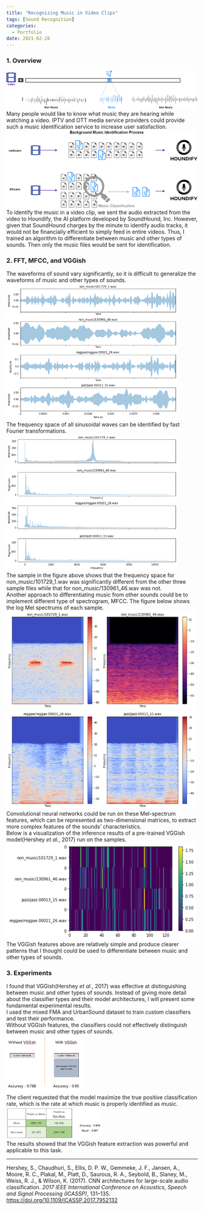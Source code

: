 ```yaml
---
title: "Recognizing Music in Video Clips"
tags: [Sound Recognition]
categories:
  - Portfolio
date: 2021-02-28
---
```


### 1. Overview  
![Overview](/assets/img_music/MusicRecognition_01.png) 
Many people would like to know what music they are hearing while watching a video. IPTV and OTT media service providers could provide such a music identification service to increase user satisfaction.  
![Overall2](/assets/img_music/MusicRecognition_02.png)  
To identify the music in a video clip, we sent the audio extracted from the video to Houndify, the AI platform developed by SoundHound, Inc. However, given that SoundHound charges by the minute to identify audio tracks, it would not be financially efficient to simply feed in entire videos. Thus, I trained an algorithm to differentiate between music and other types of sounds. Then only the music files would be sent for identification.   
### 2. FFT, MFCC, and VGGish  
The waveforms of sound vary significantly, so it is difficult to generalize the waveforms of music and other types of sounds.    
<img src="/assets/img_music/Waves.png" alt="Waves" width="450" />   
The frequency space of all sinusoidal waves can be identified by fast Fourier transformations.  
<img src="/assets/img_music/FFTs.png" alt="FFTs" width="450" />   
The sample in the figure above shows that the frequency space for non_music/101729_1.wav was significantly different from the other three sample files while that for non_music/130961_46.wav was not.  
Another approach to differentiating music from other sounds could be to implement different type of spectrogram, MFCC. The figure below shows the log Mel spectrums of each sample.  
<img src="/assets/img_music/mel_01.png" alt="mel1" width="250" /><img src="/assets/img_music/mel_02.png" alt="mel2" width="250" />   
<img src="/assets/img_music/mel_03.png" alt="mel3" width="250" /><img src="/assets/img_music/mel_04.png" alt="mel4" width="250" />  
Convolutional neural networks could be run on these Mel-spectrum features, which can be represented as two-dimensional matrices, to extract more complex features of the sounds’ characteristics.  
Below is a visualization of the inference results of a pre-trained VGGish model(Hershey *et al.*, 2017) run on the samples.  
<img src="/assets/img_music/VGGish.png" alt="VGGish" width="500" />  
The VGGish features above are relatively simple and produce clearer patterns that I thought could be used to differentiate between music and other types of sounds.  
### 3. Experiments  
I found that VGGish(Hershey *et al.*, 2017) was effective at distinguishing between music and other types of sounds. Instead of giving more detail about the classifier types and their model architectures, I will present some fundamental experimental results.   
I used the mixed FMA and UrbanSound dataset to train custom classifiers and test their performance.   
Without VGGish features, the classifiers could not effectively distinguish between music and other types of sounds.  
<img src="/assets/img_music/ControlExp.PNG" alt="control" width="200" />  
The client requested that the model maximize the true positive classification rate, which is the rate at which music is properly identified as music.   
<img src="/assets/img_music/ConfusionMat.PNG" alt="confusionmat" width="250" />   
The results showed that the VGGish feature extraction was powerful and applicable to this task.   
   
---------------------  
Hershey, S., Chaudhuri, S., Ellis, D. P. W., Gemmeke, J. F., Jansen, A., Moore, R. C., Plakal, M., Platt, D., Saurous, R. A., Seybold, B., Slaney, M., Weiss, R. J., & Wilson, K. (2017). CNN architectures for large-scale audio classification. *2017 IEEE International Conference on Acoustics, Speech and Signal Processing (ICASSP)*, 131–135. https://doi.org/10.1109/ICASSP.2017.7952132